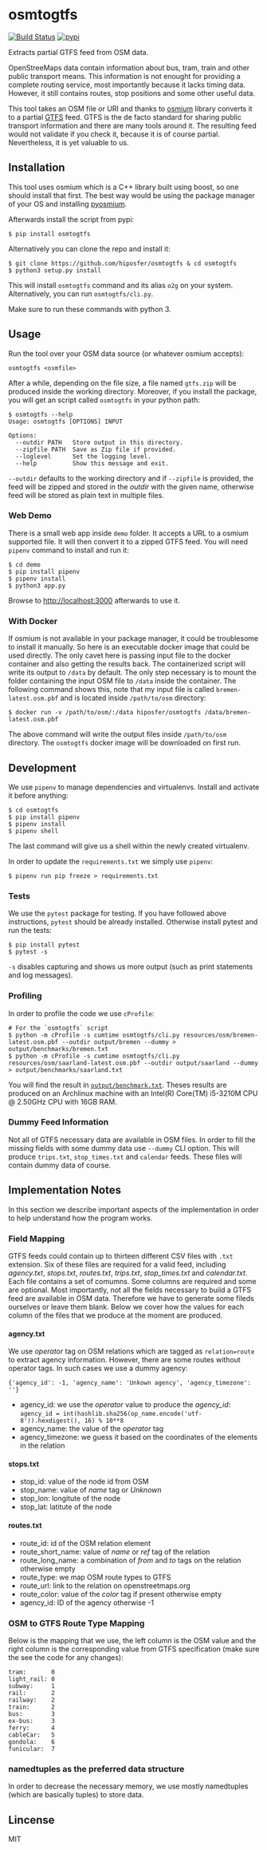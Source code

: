 # osmtogtfs

[![Build Status](https://travis-ci.org/hiposfer/osmtogtfs.svg?branch=master)](https://travis-ci.org/hiposfer/osmtogtfs) [![pypi](https://img.shields.io/pypi/v/osmtogtfs.svg)](https://pypi.python.org/pypi/osmtogtfs)

Extracts partial GTFS feed from OSM data.

OpenStreeMaps data contain information about bus, tram, train and other public transport means.
This information is not enought for providing a complete routing service, most importantly because
it lacks timing data. However, it still contains routes, stop positions and some other useful data.

This tool takes an OSM file or URI and thanks to [osmium](http://osmcode.org/) library converts it to a partial 
[GTFS](https://developers.google.com/transit/gtfs/reference/) feed. GTFS is the de facto standard 
for sharing public transport information and there are many tools around it. The resulting feed would
not validate if you check it, because it is of course partial. Nevertheless, it is yet valuable to us.

## Installation
This tool uses osmium which is a C++ library built using boost, so one should install that first.
The best way would be using the package manager of your OS and installing [pyosmium](https://github.com/osmcode/pyosmium).

Afterwards install the script from pypi:

    $ pip install osmtogtfs

Alternatively you can clone the repo and install it:

    $ git clone https://github.com/hiposfer/osmtogtfs & cd osmtogtfs
    $ python3 setup.py install

This will install `osmtogtfs` command and its alias `o2g` on your system. Alternatively, you can run `osmtogtfs/cli.py`.

Make sure to run these commands with python 3.

## Usage
Run the tool over your OSM data source (or whatever osmium accepts):

    osmtogtfs <osmfile>

After a while, depending on the file size, a file named `gtfs.zip` will be produced inside the working directory.
Moreover, if you install the package, you will get an script called `osmtogtfs` in your python path:

    $ osmtogtfs --help
    Usage: osmtogtfs [OPTIONS] INPUT

    Options:
      --outdir PATH   Store output in this directory.
      --zipfile PATH  Save as Zip file if provided.
      --loglevel      Set the logging level.
      --help          Show this message and exit.

`--outdir` defaults to the working directory and if `--zipfile` is provided, the feed will be zipped and stored in
the _outdir_ with the given name, otherwise feed will be stored as plain text in multiple files.

### Web Demo
There is a small web app inside `demo` folder. It accepts a URL to a osmium supported file. It will then convert it
to a zipped GTFS feed. You will need `pipenv` command to install and run it:

    $ cd demo
    $ pip install pipenv
    $ pipenv install
    $ python3 app.py

Browse to [http://localhost:3000](http://localhost:3000) afterwards to use it.

### With Docker
If osmium is not available in your package manager, it could be troublesome to install it manually. So here
is an executable docker image that could be used directly. The only cavet here is passing input file to the
docker container and also getting the results back. The containerized script will write its output to `/data`
by default. The only step necessary is to mount the folder containing the input OSM file to `/data` inside 
the container. The following command shows this, note that my input file is called `bremen-latest.osm.pbf` and
is located inside `/path/to/osm` directory:

    $ docker run -v /path/to/osm/:/data hiposfer/osmtogtfs /data/bremen-latest.osm.pbf

The above command will write the output files inside `/path/to/osm` directory. The `osmtogtfs` docker image will be downloaded on first run.

## Development
We use `pipenv` to manage dependencies and virtualenvs. Install and activate it before anything:

    $ cd osmtogtfs
    $ pip install pipenv
    $ pipenv install
    $ pipenv shell

The last command will give us a shell within the newly created virtualenv.

In order to update the `requirements.txt` we simply use `pipenv`:

    $ pipenv run pip freeze > requirements.txt

### Tests
We use the `pytest` package for testing. If you have followed above instructions, `pytest` should be
already installed. Otherwise install pytest and run the tests:

    $ pip install pytest
    $ pytest -s

`-s` disables capturing and shows us more output (such as print statements and log messages).

### Profiling
In order to profile the code we use `cProfile`:
    
    # For the `osmtogtfs` script
    $ python -m cProfile -s cumtime osmtogtfs/cli.py resources/osm/bremen-latest.osm.pbf --outdir output/bremen --dummy > output/benchmarks/bremen.txt
    $ python -m cProfile -s cumtime osmtogtfs/cli.py resources/osm/saarland-latest.osm.pbf --outdir output/saarland --dummy > output/benchmarks/saarland.txt

You will find the result in [`output/benchmark.txt`](output/benchmark.txt).
Theses results are produced on an Archlinux machine with an Intel(R) Core(TM) i5-3210M CPU @ 2.50GHz CPU with 16GB RAM.

### Dummy Feed Information
Not all of GTFS necessary data are available in OSM files. In order to fill the missing fields with
some dummy data use `--dummy` CLI option. This will produce `trips.txt`, `stop_times.txt` and `calendar`
feeds. These files will contain dummy data of course.

## Implementation Notes
In this section we describe important aspects of the implementation in order to help understand how the program works.

### Field Mapping
GTFS feeds could contain up to thirteen different CSV files with `.txt` extension. Six of these files are required for a valid
feed, including _agency.txt_, _stops.txt_, _routes.txt_, _trips.txt_, _stop_times.txt_ and _calendar.txt_. 
Each file contains a set of comumns. Some columns are required and some are optional. 
Most importantly, not all the fields necessary to build a GTFS feed are available in OSM data. 
Therefore we have to generate some fileds ourselves or leave them blank.
Below we cover how the values for each column of the files that we produce at the moment are produced.

#### agency.txt
We use _operator_ tag on OSM relations which are tagged as `relation=route` to extract agency information. 
However, there are some routes without operator tags. In such cases we use a dummy agency:

    {'agency_id': -1, 'agency_name': 'Unkown agency', 'agency_timezone': ''}

 - agency_id: we use the _operator_ value to produce the _agency_id_: `agency_id = int(hashlib.sha256(op_name.encode('utf-8')).hexdigest(), 16) % 10**8`
 - agency_name: the value of the _operator_ tag
 - agency_timezone: we guess it based on the coordinates of the elements in the relation

#### stops.txt

 - stop_id: value of the node id from OSM
 - stop_name: value of _name_ tag or _Unknown_
 - stop_lon: longitute of the node
 - stop_lat: latitute of the node

#### routes.txt

 - route_id: id of the OSM relation element
 - route_short_name: value of _name_ or _ref_ tag of the relation
 - route_long_name: a combination of _from_ and _to_ tags on the relation otherwise empty
 - route_type: we map OSM route types to GTFS
 - route_url: link to the relation on openstreetmaps.org
 - route_color: value of the _color_ tag if present otherwise empty
 - agency_id: ID of the agency otherwise -1

### OSM to GTFS Route Type Mapping
 Below is the mapping that we use, the left column is the OSM value and the right column is the 
 corresponding value from GTFS specification (make sure the see the code for any changes):

    tram: 		0
    light_rail: 0
    subway: 	1
    rail: 		2
    railway: 	2
    train: 		2
    bus: 		3
    ex-bus: 	3
    ferry: 		4
    cableCar: 	5
    gondola: 	6
    funicular: 	7


### namedtuples as the preferred data structure
In order to decrease the necessary memory, we use mostly namedtuples (which are basically tuples) to store data.


## Lincense
MIT
